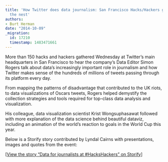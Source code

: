 ```yaml
---
title: 'How Twitter does data journalism: San Francisco Hacks/Hackers goes inside
  the nest'
authors:
- Burt Herman
date: "2014-10-09"
_migration:
  id: 17210
  timestamp: 1483471661
---
```


More than 150 hacks and hackers gathered Wednesday at Twitter&#8217;s main headquarters in San Francisco to hear the company&#8217;s Data Editor Simon Rogers talk about data&#8217;s increasingly important role in journalism and how Twitter makes sense of the hundreds of millions of tweets passing through its platform every day.

From mapping the patterns of disadvantage that contributed to the UK riots, to data visualizations of Oscars tweets, Rogers helped demystify the collection strategies and tools required for top-class data analysis and visualization.

His colleague, data visualization scientist Krist Wongsuphasawat followed with more explanation of the data science behind beautiful dataviz, including an animation of the world&#8217;s reaction to goals in the World Cup this year.

Below is a Storify story contributed by Lyndal Cairns with presentations, images and quotes from the event:

[[View the story &#8220;Data for journalists at #HacksHackers&#8221; on Storify][1]]

 [1]: //storify.com/LyndalCairns/data-for-journalists-at-hackshackerssf